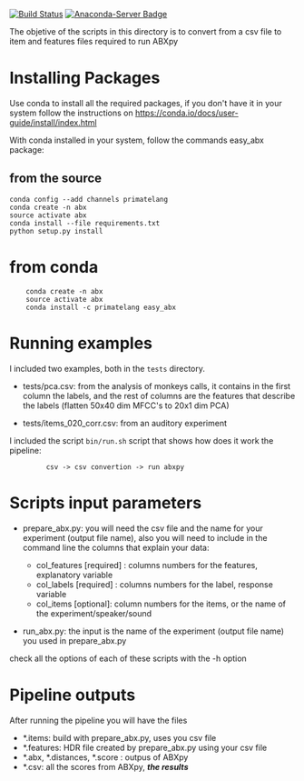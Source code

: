 [![Build Status](https://travis-ci.org/primatelang/easy_abxpy.svg?branch=master)](https://travis-ci.org/primatelang/easy_abxpy)
[![Anaconda-Server Badge](https://anaconda.org/primatelang/easy_abx/badges/installer/conda.svg)](https://conda.anaconda.org/primatelang)



The objetive of the scripts in this directory is to convert
from a csv file to item and features files required 
to run ABXpy


Installing Packages
===================

Use conda to install all the required packages, if you don't have it in your 
system follow the instructions on https://conda.io/docs/user-guide/install/index.html

With conda installed in your system, follow the commands easy_abx package:


## from the source 

	conda config --add channels primatelang
	conda create -n abx 
	source activate abx
	conda install --file requirements.txt
	python setup.py install

# from conda
        conda create -n abx
        source activate abx
        conda install -c primatelang easy_abx


Running examples
================

I included two examples, both in the `tests` directory. 

- tests/pca.csv: from the analysis of monkeys calls, it contains in the
                 first column the labels, and the rest of columns are 
                 the features that describe the labels 
		 (flatten 50x40 dim MFCC's to 20x1 dim PCA)

- tests/items_020_corr.csv: from an auditory experiment 

I included the script `bin/run.sh` script that shows how does it work the pipeline:
   
             csv -> csv convertion -> run abxpy

Scripts input parameters
========================

- prepare_abx.py: you will need the csv file and the name for your experiment (output file name),
  also you will need to include in the command line the columns that explain your data:

	- col_features [required] : columns numbers for the features, explanatory variable  
	- col_labels [required] : columns numbers for the label, response variable 
	- col_items [optional]: column numbers for the items, or the name of the experiment/speaker/sound
	
- run_abx.py: the input is the name of the experiment (output file name) 
  you used in prepare_abx.py
 
check all the options of each of these scripts with the -h option


Pipeline outputs
================

After running the pipeline you will have the files

- *.items: build with prepare_abx.py, uses you csv file
- *.features: HDR file created by prepare_abx.py using your csv file 
- *.abx, *.distances, *.score : outpus of ABXpy 
- *.csv: all the scores from ABXpy, ***the results***


